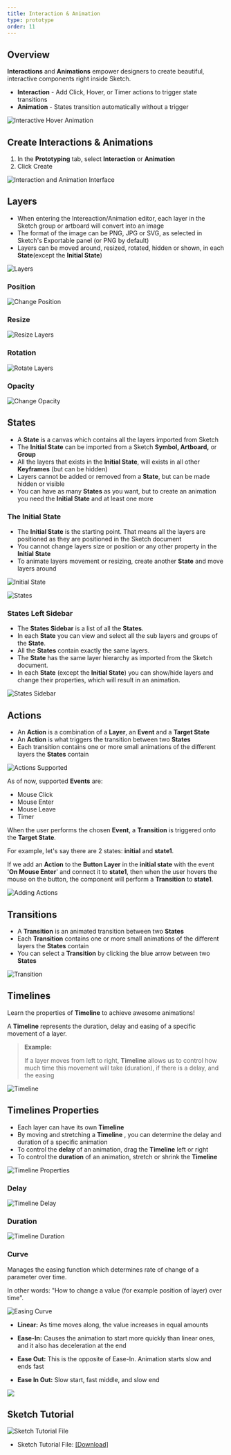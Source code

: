 ```yaml
---
title: Interaction & Animation
type: prototype
order: 11
---
```

## Overview

**Interactions** and **Animations** empower designers to create beautiful, interactive components right inside Sketch. 

- **Interaction** - Add Click, Hover, or  Timer actions to trigger state transitions
- **Animation** -  States transition automatically without a trigger

![Interactive Hover Animation](https://docs.animaapp.com/images/timeline/samples/components/buynow.gif)

## Create Interactions & Animations

 1. In the **Prototyping** tab, select **Interaction** or **Animation**
 2. Click Create

![Interaction and Animation Interface](https://d3dr1ze7164817.cloudfront.net/items/2n3K3T1x2g0k0e3v1B0y/Prototype%20UI.png)

## Layers

* When entering the Intereaction/Animation editor, each layer in the Sketch group or artboard will convert into an image
* The format of the image can be PNG, JPG or SVG, as selected in Sketch's Exportable panel (or PNG by default)
* Layers can be moved around, resized, rotated, hidden or shown, in each **State**(except the **Initial State**)

![Layers](https://docs.animaapp.com/images/timeline/terminology/layers.png)

### Position

![Change Position](https://docs.animaapp.com/images/timeline/position.gif)

### Resize

![Resize Layers](https://docs.animaapp.com/images/timeline/resize.gif)

### Rotation

![Rotate Layers](https://docs.animaapp.com/images/timeline/rotate.gif)

### Opacity

![Change Opacity](https://docs.animaapp.com/images/timeline/opacity.gif)

## States

 - A **State** is a canvas which contains all the layers imported from Sketch
 - The **Initial State** can be imported from a Sketch **Symbol, Artboard,** or **Group**
 - All the layers that exists in the **Initial State**, will exists in all other **Keyframes** (but can be hidden)
 - Layers cannot be added or removed from a **State**, but can be made hidden or visible
 - You can have as many **States** as you want, but to create an animation you need the **Initial State** and at least one more

### The Initial State

* The **Initial State** is the starting point. That means all the layers are positioned as they are positioned in the Sketch document
* You cannot change layers size or position or any other property in the **Initial State**
* To animate layers movement or resizing, create another **State** and move layers around

![Initial State](https://docs.animaapp.com/images/timeline/terminology/initial-state.png)

![States](https://docs.animaapp.com/images/timeline/terminology/states.png)

### States Left Sidebar

* The **States Sidebar** is a list of all the **States**. 
* In each **State** you can view and select all the sub layers and groups of the **State**.
* All the **States** contain exactly the same layers.
* The **State** has the same layer hierarchy as imported from the Sketch document.
* In each **State** (except the **Initial State**) you can show/hide layers and change their properties, which will result in an animation.

![States Sidebar](https://docs.animaapp.com/images/timeline/terminology/states-sidebar.png)

## Actions
 - An **Action** is a combination of a **Layer**, an **Event** and a **Target State**
 - An **Action** is what triggers the transition between two **States**
 - Each transition contains one or more small animations of the different layers the **States** contain

![Actions Supported](https://d1wuojemv4s7aw.cloudfront.net/items/0m392P3Z1E2H081S212B/Actions%20Supported.png)

As of now, supported **Events** are:

- Mouse Click
- Mouse Enter
- Mouse Leave
- Timer

When the user performs the chosen **Event**, a **Transition** is triggered onto the **Target State**.

For example, let's say there are 2 states: **initial** and **state1**.

If we add an **Action** to the **Button Layer** in the **initial state** with the event '**On Mouse Enter**' and connect it to **state1**, then when the user hovers the mouse on the button, the component will perform a **Transition** to **state1**.

![Adding Actions](https://d1wuojemv4s7aw.cloudfront.net/items/0U321N1N0j3i3Y0r1444/%5B53570823639cec21b5ae615f08443441%5D_Action.gif)


## Transitions

-   A **Transition** is an animated transition between two **States**
-   Each **Transition** contains one or more small animations of the different layers the **States** contain
-   You can select a  **Transition** by clicking the blue arrow between two **States**

![Transition](https://d1wuojemv4s7aw.cloudfront.net/items/0p1k1d063k1k3m200c2W/Transition.png)

## Timelines

Learn the properties of **Timeline** to achieve awesome animations!

A **Timeline** represents the duration, delay and easing of a specific movement of a layer.

> **Example:**
> 
> If a layer moves from left to right, **Timeline**  allows us to control how much time this movement will take (duration), if there is a delay, and the easing

![Timeline](https://docs.animaapp.com/images/timeline/terminology/timelines1.png)

## Timelines Properties

* Each layer can have its own **Timeline** 
* By moving and stretching a **Timeline** , you can determine the delay and duration of a specific animation
* To control the  **delay** of an animation, drag the **Timeline**  left or right
* To control the **duration** of an animation, stretch or shrink the **Timeline** 

![Timeline Properties](https://docs.animaapp.com/images/timeline/terminology/timelines2.png)

### Delay

![Timeline Delay](https://docs.animaapp.com/images/timeline/delay.gif)

### Duration

![Timeline Duration](https://docs.animaapp.com/images/timeline/duration.gif)

### Curve

Manages the easing function which determines rate of change of a parameter over time. 

In other words: "How to change a value (for example position of layer) over time".

![Easing Curve](https://d3dr1ze7164817.cloudfront.net/items/0F3x040Z0A393U0S1w3b/Ease%20Curve.png)

  
- **Linear:** As time moves along, the value increases in equal amounts
  
- **Ease-In:** Causes the animation to start more quickly than linear ones, and it also has deceleration at the end
  
- **Ease Out:** This is the opposite of Ease-In. Animation starts slow and ends fast
  
- **Ease In Out:** Slow start, fast middle, and slow end

![](https://downloads.intercomcdn.com/i/o/93593233/7df6be1d08861506d55d37e8/1%2A53GgH9lFyLuj5QNT8KgxrQ.gif)


## Sketch Tutorial 

![Sketch Tutorial File](https://d3dr1ze7164817.cloudfront.net/items/0Q0T3w2t282b2E3j3i2i/Interaction%20Tutorial%20file.png)

- Sketch Tutorial File: [[Download]](https://www.dropbox.com/s/payd7gjthdkta3q/Interaction-Animation%20Tutorial%20v3.sketch?dl=1)

